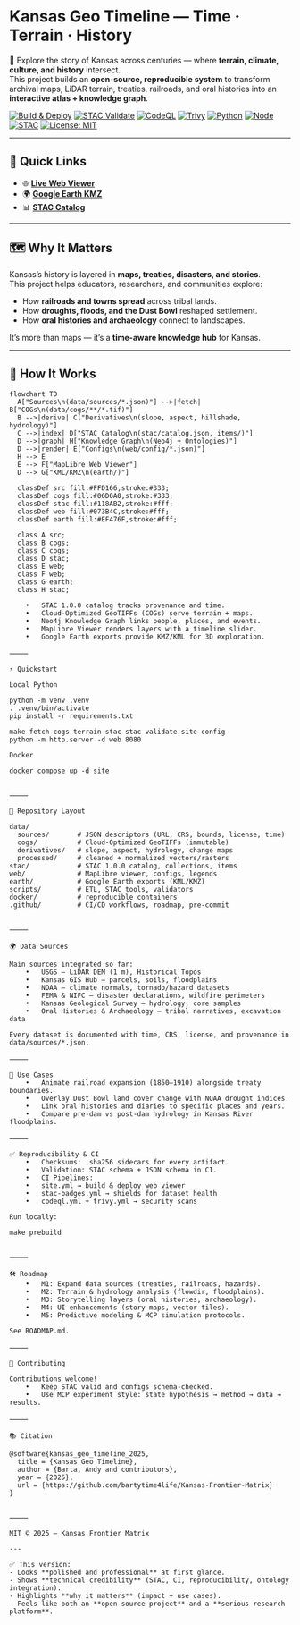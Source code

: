 # Kansas Geo Timeline — **Time · Terrain · History**

🌾 Explore the story of Kansas across centuries — where **terrain, climate, culture, and history** intersect.  
This project builds an **open-source, reproducible system** to transform archival maps, LiDAR terrain, treaties, railroads, and oral histories into an **interactive atlas + knowledge graph**.  

[![Build & Deploy](https://github.com/bartytime4life/Kansas-Frontier-Matrix/actions/workflows/site.yml/badge.svg)](https://github.com/bartytime4life/Kansas-Frontier-Matrix/actions/workflows/site.yml)
[![STAC Validate](https://github.com/bartytime4life/Kansas-Frontier-Matrix/actions/workflows/stac-badges.yml/badge.svg)](stac/catalog.json)
[![CodeQL](https://github.com/bartytime4life/Kansas-Frontier-Matrix/actions/workflows/codeql.yml/badge.svg)](…)
[![Trivy](https://github.com/bartytime4life/Kansas-Frontier-Matrix/actions/workflows/trivy.yml/badge.svg)](…)
[![Python](https://img.shields.io/badge/python-3.10+-blue.svg)](pyproject.toml)
[![Node](https://img.shields.io/badge/node-18+-green.svg)](package.json)
[![STAC](https://img.shields.io/badge/STAC-1.0.0-0A7BBB.svg)](stac/catalog.json)
[![License: MIT](https://img.shields.io/badge/license-MIT-blue.svg)](LICENSE)

---

## 🚀 Quick Links

- 🌐 **[Live Web Viewer](https://bartytime4life.github.io/Kansas-Frontier-Matrix/web/)**  
- 🌍 **[Google Earth KMZ](earth/Kansas_Terrain.kmz)**  
- 📊 **[STAC Catalog](stac/catalog.json)**  

---

## 🗺 Why It Matters

Kansas’s history is layered in **maps, treaties, disasters, and stories**.  
This project helps educators, researchers, and communities explore:

- How **railroads and towns spread** across tribal lands.  
- How **droughts, floods, and the Dust Bowl** reshaped settlement.  
- How **oral histories and archaeology** connect to landscapes.  

It’s more than maps — it’s a **time-aware knowledge hub** for Kansas.

---

## 🔧 How It Works

```mermaid
flowchart TD
  A["Sources\n(data/sources/*.json)"] -->|fetch| B["COGs\n(data/cogs/**/*.tif)"]
  B -->|derive| C["Derivatives\n(slope, aspect, hillshade, hydrology)"]
  C -->|index| D["STAC Catalog\n(stac/catalog.json, items/)"]
  D -->|graph| H["Knowledge Graph\n(Neo4j + Ontologies)"]
  D -->|render| E["Configs\n(web/config/*.json)"]
  H --> E
  E --> F["MapLibre Web Viewer"]
  D --> G["KML/KMZ\n(earth/)"]

  classDef src fill:#FFD166,stroke:#333;
  classDef cogs fill:#06D6A0,stroke:#333;
  classDef stac fill:#118AB2,stroke:#fff;
  classDef web fill:#073B4C,stroke:#fff;
  classDef earth fill:#EF476F,stroke:#fff;

  class A src;
  class B cogs;
  class C cogs;
  class D stac;
  class E web;
  class F web;
  class G earth;
  class H stac;

	•	STAC 1.0.0 catalog tracks provenance and time.
	•	Cloud-Optimized GeoTIFFs (COGs) serve terrain + maps.
	•	Neo4j Knowledge Graph links people, places, and events.
	•	MapLibre Viewer renders layers with a timeline slider.
	•	Google Earth exports provide KMZ/KML for 3D exploration.

⸻

⚡ Quickstart

Local Python

python -m venv .venv
. .venv/bin/activate
pip install -r requirements.txt

make fetch cogs terrain stac stac-validate site-config
python -m http.server -d web 8080

Docker

docker compose up -d site


⸻

📂 Repository Layout

data/
  sources/       # JSON descriptors (URL, CRS, bounds, license, time)
  cogs/          # Cloud-Optimized GeoTIFFs (immutable)
  derivatives/   # slope, aspect, hydrology, change maps
  processed/     # cleaned + normalized vectors/rasters
stac/            # STAC 1.0.0 catalog, collections, items
web/             # MapLibre viewer, configs, legends
earth/           # Google Earth exports (KML/KMZ)
scripts/         # ETL, STAC tools, validators
docker/          # reproducible containers
.github/         # CI/CD workflows, roadmap, pre-commit


⸻

🌍 Data Sources

Main sources integrated so far:
	•	USGS — LiDAR DEM (1 m), Historical Topos
	•	Kansas GIS Hub — parcels, soils, floodplains
	•	NOAA — climate normals, tornado/hazard datasets
	•	FEMA & NIFC — disaster declarations, wildfire perimeters
	•	Kansas Geological Survey — hydrology, core samples
	•	Oral Histories & Archaeology — tribal narratives, excavation data

Every dataset is documented with time, CRS, license, and provenance in data/sources/*.json.

⸻

🎯 Use Cases
	•	Animate railroad expansion (1850–1910) alongside treaty boundaries.
	•	Overlay Dust Bowl land cover change with NOAA drought indices.
	•	Link oral histories and diaries to specific places and years.
	•	Compare pre-dam vs post-dam hydrology in Kansas River floodplains.

⸻

✅ Reproducibility & CI
	•	Checksums: .sha256 sidecars for every artifact.
	•	Validation: STAC schema + JSON schema in CI.
	•	CI Pipelines:
	•	site.yml → build & deploy web viewer
	•	stac-badges.yml → shields for dataset health
	•	codeql.yml + trivy.yml → security scans

Run locally:

make prebuild


⸻

🛠 Roadmap
	•	M1: Expand data sources (treaties, railroads, hazards).
	•	M2: Terrain & hydrology analysis (flowdir, floodplains).
	•	M3: Storytelling layers (oral histories, archaeology).
	•	M4: UI enhancements (story maps, vector tiles).
	•	M5: Predictive modeling & MCP simulation protocols.

See ROADMAP.md.

⸻

🤝 Contributing

Contributions welcome!
	•	Keep STAC valid and configs schema-checked.
	•	Use MCP experiment style: state hypothesis → method → data → results.

⸻

📚 Citation

@software{kansas_geo_timeline_2025,
  title = {Kansas Geo Timeline},
  author = {Barta, Andy and contributors},
  year = {2025},
  url = {https://github.com/bartytime4life/Kansas-Frontier-Matrix}
}


⸻

MIT © 2025 — Kansas Frontier Matrix

---

✅ This version:  
- Looks **polished and professional** at first glance.  
- Shows **technical credibility** (STAC, CI, reproducibility, ontology integration).  
- Highlights **why it matters** (impact + use cases).  
- Feels like both an **open-source project** and a **serious research platform**.  
